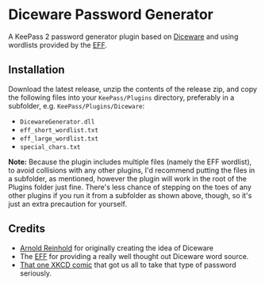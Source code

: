 ﻿# Diceware Password Generator

A KeePass 2 password generator plugin based on [Diceware](https://en.wikipedia.org/wiki/Diceware) and using wordlists provided by the [EFF](https://www.eff.org/deeplinks/2016/07/new-wordlists-random-passphrases).

## Installation

Download the latest release, unzip the contents of the release zip, and copy the following files into your `KeePass/Plugins` directory, preferably in a subfolder, e.g. `KeePass/Plugins/Diceware`:

- `DicewareGenerator.dll`
- `eff_short_wordlist.txt`
- `eff_large_wordlist.txt`
- `special_chars.txt`

**Note:** Because the plugin includes multiple files (namely the EFF wordlist), to avoid collisions with any other plugins, I'd recommend putting the files in a subfolder, as mentioned, however the plugin will work in the root of the Plugins folder just fine.  There's less chance of stepping on the toes of any other plugins if you run it from a subfolder as shown above, though, so it's just an extra precaution for yourself.

## Credits

- [Arnold Reinhold](https://theworld.com/~reinhold/diceware.html) for originally creating the idea of Diceware
- The [EFF](https://www.eff.org/deeplinks/2016/07/new-wordlists-random-passphrases) for providing a really well thought out Diceware word source.
- [That one XKCD comic](https://xkcd.com/936/) that got us all to take that type of password seriously.